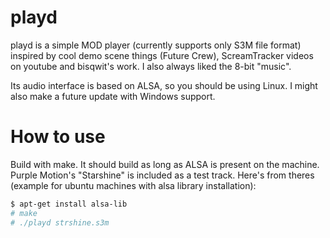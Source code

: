 # playd


playd is a simple MOD player (currently supports only S3M file format) inspired by cool demo scene things (Future Crew), ScreamTracker videos on youtube and bisqwit's work. I also always liked the 8-bit "music".

Its audio interface is based on ALSA, so you should be using Linux. I might also make a future update with Windows support.


# How to use

Build with make. It should build as long as ALSA is present on the machine. Purple Motion's "Starshine" is included as a test track. Here's from theres (example for ubuntu machines with alsa library installation):

```sh
$ apt-get install alsa-lib
# make
# ./playd strshine.s3m
```

